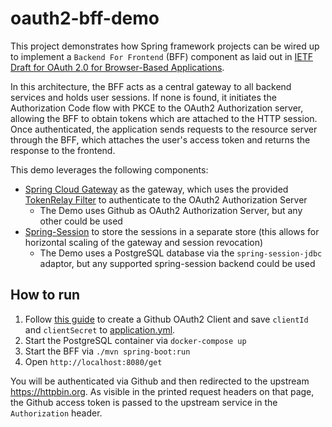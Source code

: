 # oauth2-bff-demo

This project demonstrates how Spring framework projects can be wired up to implement a `Backend For Frontend` (BFF) 
component as laid out in  [IETF Draft for OAuth 2.0 for Browser-Based Applications](https://datatracker.ietf.org/doc/html/draft-ietf-oauth-browser-based-apps#name-backend-for-frontend-bff).

In this architecture, the BFF acts as a central gateway to all backend services and holds user sessions.
If none is found, it initiates the Authorization Code flow with PKCE to the OAuth2 Authorization server, allowing the BFF to obtain tokens which are attached to the HTTP session. 
Once authenticated, the application sends requests to the resource server through the BFF, which attaches the user's access token and returns the response to the frontend.

This demo leverages the following components:

- [Spring Cloud Gateway](https://spring.io/projects/spring-cloud-gateway) as the gateway, which uses the provided [TokenRelay Filter](https://docs.spring.io/spring-cloud-gateway/reference/spring-cloud-gateway-server-mvc/filters/tokenrelay.html) to authenticate to the OAuth2 Authorization Server
  - The Demo uses Github as OAuth2 Authorization Server, but any other could be used
- [Spring-Session](https://spring.io/projects/spring-session) to store the sessions in a separate store (this allows for horizontal scaling of the gateway and session revocation) 
  - The Demo uses a PostgreSQL database via the `spring-session-jdbc` adaptor, but any supported spring-session backend could be used

## How to run

1. Follow [this guide](https://spring.io/guides/tutorials/spring-boot-oauth2#github-application-config) to create a Github OAuth2 Client and save `clientId` and `clientSecret` to [application.yml](src/main/resources/application.html).
2. Start the PostgreSQL container via `docker-compose up`
3. Start the BFF via `./mvn spring-boot:run`
4. Open `http://localhost:8080/get`

You will be authenticated via Github and then redirected to the upstream https://httpbin.org.
As visible in the printed request headers on that page, the Github access token is passed to the upstream service in the `Authorization` header.